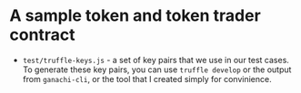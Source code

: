 # A sample token and token trader contract

* `test/truffle-keys.js` - a set of key pairs that we use in our test cases. To generate these
key pairs, you can use `truffle develop` or the output from `ganachi-cli`, or the tool that I
created simply for convinience.


